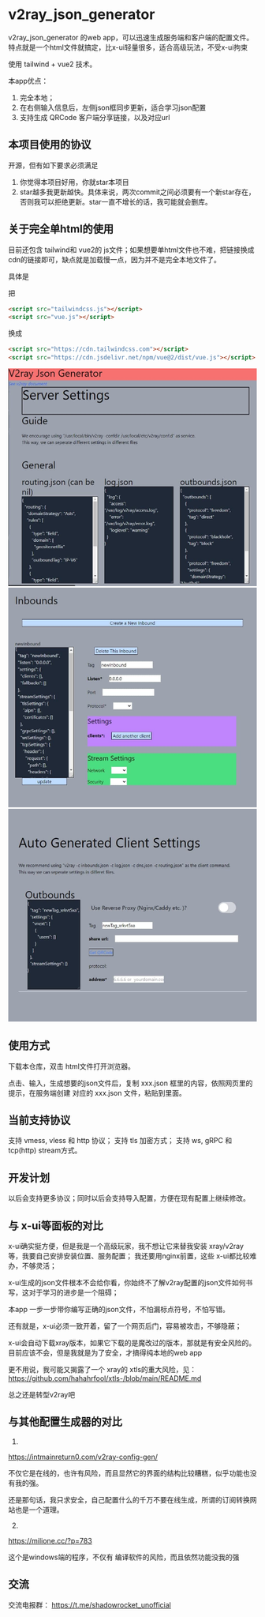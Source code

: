 # v2ray_json_generator

 v2ray_json_generator 的web app，可以迅速生成服务端和客户端的配置文件。特点就是一个html文件就搞定，比x-ui轻量很多，适合高级玩法，不受x-ui拘束
 
 使用 tailwind + vue2 技术。
 
 本app优点：
 
 1. 完全本地；
 2. 在右侧输入信息后，左侧json框同步更新，适合学习json配置
 3. 支持生成 QRCode 客户端分享链接，以及对应url

## 本项目使用的协议

开源，但有如下要求必须满足

1. 你觉得本项目好用，你就star本项目
2. star越多我更新越快。具体来说，两次commit之间必须要有一个新star存在，否则我可以拒绝更新。star一直不增长的话，我可能就会删库。


 
 ## 关于完全单html的使用
 
 目前还包含 tailwind和 vue2的 js文件；如果想要单html文件也不难，把链接换成cdn的链接即可，缺点就是加载慢一点，因为并不是完全本地文件了。
 
 具体是
 
 把
```html
<script src="tailwindcss.js"></script>
<script src="vue.js"></script>
```
 
 换成
 
 ```html
<script src="https://cdn.tailwindcss.com"></script>
<script src="https://cdn.jsdelivr.net/npm/vue@2/dist/vue.js"></script>
 ```

 
 
 
 ![p1](p1.jpg)
 ![p1](p2.jpg)
 ![p1](p3.jpg)

## 使用方式

下载本仓库，双击 html文件打开浏览器。

点击、输入，生成想要的json文件后，复制 xxx.json 框里的内容，依照网页里的提示，在服务端创建 对应的 xxx.json 文件，粘贴到里面。

## 当前支持协议

支持 vmess, vless 和 http 协议；
支持 tls 加密方式； 
支持 ws, gRPC 和 tcp(http) stream方式。

## 开发计划

以后会支持更多协议；同时以后会支持导入配置，方便在现有配置上继续修改。

## 与 x-ui等面板的对比

x-ui确实挺方便，但是我是一个高级玩家，我不想让它来替我安装 xray/v2ray等，我要自己安排安装位置、服务配置；
我还要用nginx前置，这些 x-ui都比较难办，不够灵活；

x-ui生成的json文件根本不会给你看，你始终不了解v2ray配置的json文件如何书写，这对于学习的进步是一个阻碍；

本app 一步一步带你编写正确的json文件，不怕漏标点符号，不怕写错。

还有就是，x-ui必须一致开着，留了一个网页后门，容易被攻击，不够隐蔽；

x-ui会自动下载xray版本，如果它下载的是魔改过的版本，那就是有安全风险的。目前应该不会，但是我就是为了安全，才搞得纯本地的web app

更不用说，我可能又揭露了一个 xray的 xtls的重大风险，见：https://github.com/hahahrfool/xtls-/blob/main/README.md

总之还是转型v2ray吧

## 与其他配置生成器的对比

1. 
https://intmainreturn0.com/v2ray-config-gen/

不仅它是在线的，也许有风险，而且显然它的界面的结构比较糟糕，似乎功能也没有我的强。

还是那句话，我只求安全，自己配置什么的千万不要在线生成，所谓的订阅转换网站也是一个道理。

2.
https://milione.cc/?p=783

这个是windows端的程序，不仅有 编译软件的风险，而且依然功能没我的强

## 交流
交流电报群： https://t.me/shadowrocket_unofficial



